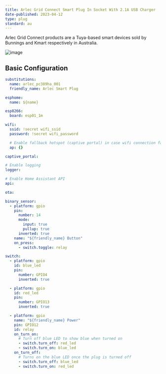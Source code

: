 ```yaml
---
title: Arlec Grid Connect Smart Plug In Socket With 2.1A USB Charger
date-published: 2023-04-12
type: plug
standard: au
---
```


Arlec Grid Connect products are a Tuya-based smart devices
sold by Bunnings and Kmart respectively in Australia.

![image](/brilliant-mirabella-genio-smart-plugs.jpg)

## Basic Configuration

``` yaml
substitutions:
  name: arlec_pc389ha_001
  friendly_name: Arlec Smart Plug

esphome:
  name: ${name}

esp8266:
  board: esp01_1m

wifi:
  ssid: !secret wifi_ssid
  password: !secret wifi_password

  # Enable fallback hotspot (captive portal) in case wifi connection fails
  ap: {}

captive_portal:

# Enable logging
logger:

# Enable Home Assistant API
api:

ota:

binary_sensor:
  - platform: gpio
    pin:
      number: 14
      mode:
        input: true
        pullup: true
      inverted: true
    name: "${friendly_name} Button"
    on_press:
      - switch.toggle: relay

switch:
  - platform: gpio
    id: blue_led
    pin:
      number: GPIO4
      inverted: true

  - platform: gpio
    id: red_led
    pin:
      number: GPIO13
      inverted: true

  - platform: gpio
    name: "${friendly_name} Power"
    pin: GPIO12
    id: relay
    on_turn_on:
      # Turn off blue LED to show blue when turned on
      - switch.turn_off: red_led
      - switch.turn_on: blue_led
    on_turn_off:
      # Turns on the blue LED once the plug is turned off
      - switch.turn_off: blue_led
      - switch.turn_on: red_led
```
